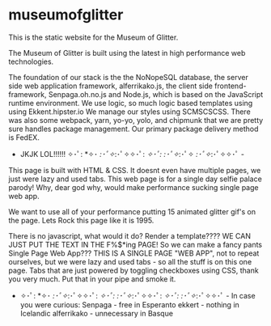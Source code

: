 # museumofglitter
This is the static website for the Museum of Glitter. 

The Museum of Glitter is built using the latest in high performance web
technologies.

The foundation of our stack is the the NoNopeSQL database,
the server side web application framework, alferrikako.js,
the client side frontend-framework, Senpaga.oh.no.js and Node.js,
which is based on the JavaScript runtime environment.
We use logic, so much logic based templates using using Ekkent.hipster.io
We manage our styles using SCMSCSCSS. There was also some webpack, yarn, yo-yo,
yolo, and chipmunk that we are pretty sure handles package management.
Our primary package delivery method is FedEX.

-  JKJK LOL!!!!!! ✧･ﾟ: *✧･ *:･ﾟ✧*:･ﾟ✧✧･ﾟ: *✧･ﾟ:*  *:･ﾟ✧*:･ﾟ✧ *:･ﾟ✧*:･ﾟ✧✧･ﾟ    -

This page is built with HTML & CSS. It doesnt even have multiple pages, we just
were lazy and used tabs. This web page is for a single day selfie palace parody!
Why, dear god why, would make performance sucking single page web app.

We want to use all of your performance putting 15 animated glitter gif's on the
page. Lets Rock this page like it is 1995.

There is no javascript, what would it do? Render a template???? WE CAN JUST
PUT THE TEXT IN THE F%$*ing PAGE! So we can make a fancy pants Single Page
Web App??? THIS IS A SINGLE PAGE "WEB APP", not to repeat ourselves, but we
were lazy and used tabs - so all the stuff is on this one page.
Tabs that are just powered by toggling checkboxes using CSS, thank you very much.
Put that in your pipe and smoke it.

-    ✧･ﾟ: *✧･ *:･ﾟ✧*:･ﾟ✧✧･ﾟ: *✧･ﾟ:*  *:･ﾟ✧*:･ﾟ✧✧･ﾟ: *✧･ﾟ:*  *:･ﾟ✧*:･ﾟ✧✧･ﾟ    -
In case you were curious:
Senpaga - free in Esperanto
ekkert - nothing in Icelandic
alferrikako - unnecessary in Basque
